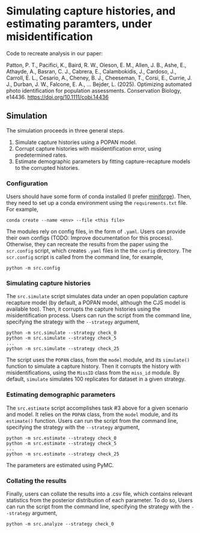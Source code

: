# Simulating capture histories, and estimating paramters, under misidentification

Code to recreate analysis in our paper:

Patton, P. T., Pacifici, K., Baird, R. W., Oleson, E. M., Allen, J. B., Ashe, E., Athayde, A., Basran, C. J., Cabrera, E., Calambokidis, J., Cardoso, J., Carroll, E. L., Cesario, A., Cheney, B. J., Cheeseman, T., Corsi, E., Currie, J. J., Durban, J. W., Falcone, E. A., … Bejder, L. (2025). Optimizing automated photo identification for population assessments. Conservation Biology, e14436. https://doi.org/10.1111/cobi.14436
## Simulation

The simulation proceeds in three general steps.

1. Simulate capture histories using a POPAN model. 
2. Corrupt capture histories with misidentification error, using predetermined rates.
3. Estimate demographic parameters by fitting capture-recapture models to the corrupted histories.

### Configuration

Users should have some form of conda installed (I prefer [miniforge](https://github.com/conda-forge/miniforge)). Then, they need to set up a conda environment using the `requirements.txt` file. For example,

```
conda create --name <env> --file <this file>
```

The modules rely on config files, in the form of `.yaml`. Users can provide their own configs (TODO: Improve documentation for this process). Otherwise, they can recreate the results from the paper using the `scr.config` script, which creates `.yaml` files in the the `config` directory. The `scr.config` script is called from the command line, for example,

```
python -m src.config 
```

### Simulating capture histories

The `src.simulate` script simulates data under an open population capture recapture model (by default, a POPAN model, although the CJS model is available too). Then, it corrupts the capture histories using the misidentification process. Users can run the script from the command line, specifying the strategy with the `--strategy` argument,

```
python -m src.simulate --strategy check_0
python -m src.simulate --strategy check_5
...
python -m src.simulate --strategy check_25

```

The script uses the `POPAN` class, from the `model` module, and its `simulate()` function to simulate a capture history. Then it corrupts the history with misidentifications, using the `MissID` class from the `miss_id` module. By default, `simulate` simulates 100 replicates for dataset in a given strategy. 

### Estimating demographic parameters

The `src.estimate` script accomplishes task #3 above for a given scenario and model. It relies on the `POPAN` class, from the `model` module, and its `estimate()` function. Users can run the script from the command line, specifying the strategy with the `--strategy` argument,

```
python -m src.estimate --strategy check_0
python -m src.estimate --strategy check_5
...
python -m src.estimate --strategy check_25

```

The parameters are estimated using PyMC. 

### Collating the results

Finally, users can collate the results into a .csv file, which contains relevant statistics from the posterior distribution of each parameter. To do so, Users can run the script from the command line, specifying the strategy with the `--strategy` argument,

```
python -m src.analyze --strategy check_0 
```
